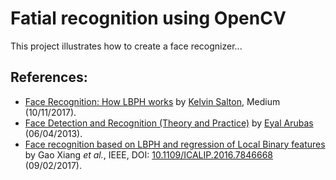 # Fatial recognition using OpenCV

This project illustrates how to create a face recognizer...


## References:

* [Face Recognition: How LBPH works](https://towardsdatascience.com/face-recognition-how-lbph-works-90ec258c3d6b) by [Kelvin Salton](https://towardsdatascience.com/@kelvinpfw), Medium (10/11/2017).
* [Face Detection and Recognition (Theory and Practice)](http://eyalarubas.com/face-detection-and-recognition.html) by [Eyal Arubas](eyalarubas.com/) (06/04/2013).
* [Face recognition based on LBPH and regression of Local Binary features](http://ieeexplore.ieee.org/document/7846668/) by Gao Xiang *et al.*, IEEE, DOI: [10.1109/ICALIP.2016.7846668](http://ieeexplore.ieee.org/document/7846668/) (09/02/2017).
